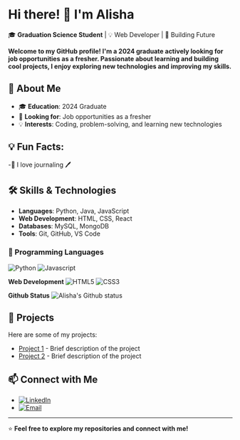 # Hi there! 👋 I'm Alisha

🎓 **Graduation Science Student** | 💡 Web Developer | 🚀 Building Future

**Welcome to my GitHub profile! I'm a 2024 graduate actively looking for job opportunities as a fresher. Passionate about learning and building cool projects, I enjoy exploring new technologies and improving my skills.**

## 🚀 About Me
- 🎓 **Education**: 2024 Graduate
- 🔎 **Looking for**: Job opportunities as a fresher
- 💡 **Interests**: Coding, problem-solving, and learning new technologies
  

## 💡 Fun Facts:
-📖 I love journaling 🖊️


## 🛠️ Skills & Technologies
- **Languages**: Python, Java, JavaScript
- **Web Development**: HTML, CSS, React
- **Databases**: MySQL, MongoDB
- **Tools**: Git, GitHub, VS Code


### **📌 Programming Languages**
![Python](https://img.shields.io/badge/-Python-3776AB?style=flat-square&logo=python&logoColor=white)
![Javascript](https://img.shields.io/badge/-JavaScript-F7DF1E?style=flat-square&logo=javascript&logoColor=black)


**Web Development**
![HTML5](https://img.shields.io/badge/-HTML5-E34F26?style=flat-square&logo=html5&logoColor=white)
![CSS3](https://img.shields.io/badge/-CSS3-1572B6?style=flat-square&logo=css3&logoColor=white)


**Github Status**
![Alisha's Github status](https://github-readme-stats.vercel.app/api/top-langs/?username=Alishashaik-29&layout=compact&theme=tokyonight)


## 📌 Projects
Here are some of my projects:
- [Project 1](#) - Brief description of the project
- [Project 2](#) - Brief description of the project


## 📫 Connect with Me
- [![LinkedIn](https://img.shields.io/badge/-LinkedIn-blue?style=flat&logo=Linkedin&logoColor=white)](https://www.linkedin.com/in/jasmin1105)
- [![Email](https://img.shields.io/badge/-Email-D14836?style=flat&logo=Gmail&logoColor=white)](mailto:alisha291102@gmail.com)
  

---
⭐ **Feel free to explore my repositories and connect with me!**
